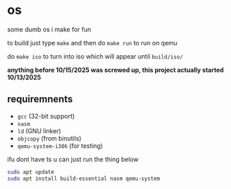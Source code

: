 # os

some dumb os i make for fun

to build just type `make` and then do `make run` to run on qemu

do `make iso` to turn into iso which will appear until `build/iso/`

**anything before 10/15/2025 was screwed up, this project actually started 10/13/2025**

## requiremnents

- `gcc` (32-bit support)
- `nasm`
- `ld` (GNU linker)
- `objcopy` (from binutils)
- `qemu-system-i386` (for testing)

ifu dont have ts u can just run the thing below

```bash
sudo apt update
sudo apt install build-essential nasm qemu-system
```
